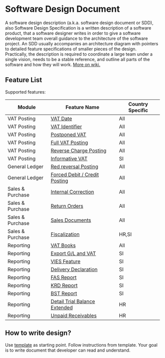 # Software Design Document

A software design description (a.k.a. software design document or SDD), also Software Design Specification is a written description of a software product, that a software designer writes in order to give a software development team overall guidance to the architecture of the software project. An SDD usually accompanies an architecture diagram with pointers to detailed feature specifications of smaller pieces of the design. Practically, the description is required to coordinate a large team under a single vision, needs to be a stable reference, and outline all parts of the software and how they will work. [More on wiki.](https://en.wikipedia.org/wiki/Software_design_description)

## Feature List

Supported features:

Module|Feature Name|Country Specific
-----|------------|----------------
VAT Posting|[VAT Date](features/VATDate.md)|All
VAT Posting|[VAT Identifier](features/VATIdentifier.md)|All
VAT Posting|[Postponed VAT](features/PostponedVAT.md)|All
VAT Posting|[Full VAT Posting](features/FullVATPosting.md)|All
VAT Posting|[Reverse Charge Posting](features/ReverseChargePosting.md)|All
VAT Posting|[Informative VAT](features/InformativeVAT.md)|SI
General Ledger|[Red reversal Posting](features/RedReversalPosting.md)|All
General Ledger|[Forced Debit / Credit Posting](features/ForcedDebitCreditPosting.md)|All
Sales & Purchase|[Internal Correction](features/InternalCorrection.md)|All
Sales & Purchase|[Return Orders](features/ReturnOrders.md)|All
Sales & Purchase|[Sales Documents](features/SalesDocuments.md)|All
Sales & Purchase|[Fiscalization](features/Fiscalization.md)|HR,SI
Reporting|[VAT Books](features/VATBooks.md)|All
Reporting|[Export G/L and VAT](features/ExportGLandVAT.md)|SI
Reporting|[VIES Feature](features/VIES.md)|SI
Reporting|[Delivery Declaration](features/DeliveryDeclaration.md)|SI
Reporting|[FAS Report](features/FAS.md)|SI
Reporting|[KRD Report](features/KDR.md)|SI
Reporting|[BST Report](features/BST.md)|SI
Reporting|[Detail Trial Balance Extended](features/DetailTrialBalanceExtended.md)|HR
Reporting|[Unpaid Receivables](features/UnpaidReceivables.md)|HR

## How to write design?

Use [template](template/Template.md) as starting point. Follow instructions from template. Your goal is to write document that developer can read and understand. 
